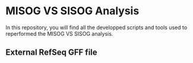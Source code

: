 # MISOG VS SISOG Analysis

In this repository, you will find all the developped scripts and tools used to reperformed the MISOG VS SISOG analysis.

## External RefSeq GFF file 

